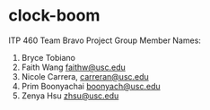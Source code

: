 # clock-boom
ITP 460 Team Bravo Project
Group Member Names:
1. Bryce Tobiano
2. Faith Wang faithw@usc.edu
3. Nicole Carrera, carreran@usc.edu
4. Prim Boonyachai boonyach@usc.edu
5. Zenya Hsu zhsu@usc.edu